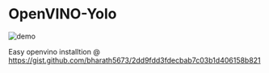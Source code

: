 # OpenVINO-Yolo

![demo](demo.gif)

Easy openvino installtion @
https://gist.github.com/bharath5673/2dd9fdd3fdecbab7c03b1d406158b821
